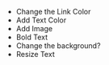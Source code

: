 - Change the Link Color
- Add Text Color
- Add Image
- Bold Text
- Change the background?
- Resize Text